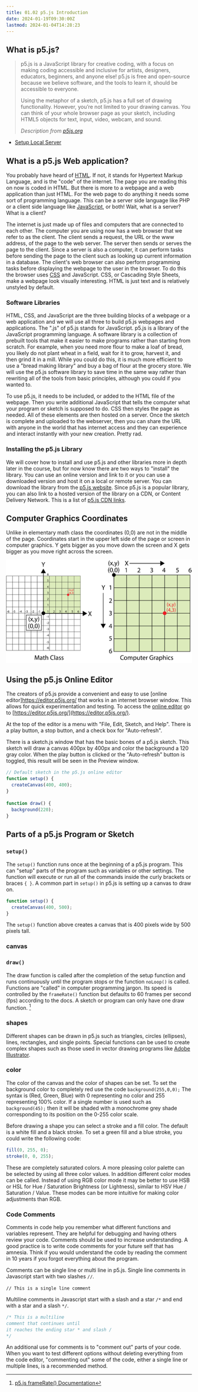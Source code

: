 ```yaml
---
title: 01.02 p5.js Introduction
date: 2024-01-19T09:30:00Z
lastmod: 2024-01-04T14:28:23
---
```


## What is p5.js?

> p5.js is a JavaScript library for creative coding, with a focus on making coding accessible and inclusive for artists, designers, educators, beginners, and anyone else! p5.js is free and open-source because we believe software, and the tools to learn it, should be accessible to everyone.
>
> Using the metaphor of a sketch, p5.js has a full set of drawing functionality. However, you’re not limited to your drawing canvas. You can think of your whole browser page as your sketch, including HTML5 objects for text, input, video, webcam, and sound.
>
> _Description from [p5js.org](https://p5js.org/)_

- [Setup Local Server](https://github.com/processing/p5.js/wiki/Local-server)

## What is a p5.js Web application?

You probably have heard of [HTML](../../../../coding/html.md). If not, it stands for Hypertext Markup Language, and is the "code" of the internet. The page you are reading this on now is coded in HTML. But there is more to a webpage and a web application than just HTML. For the web page to do anything it needs some sort of programming language. This can be a server side language like PHP or a client side language like [JavaScript](../../../../coding/javascript.md), or both! Wait, what is a server? What is a client?

The internet is just made up of files and computers that are connected to each other. The computer you are using now has a web browser that we refer to as the client. The client sends a request, the URL or the www address, of the page to the web server. The server then sends or serves the page to the client. Since a server is also a computer, it can perform tasks before sending the page to the client such as looking up current information in a database. The client's web browser can also perform programming tasks before displaying the webpage to the user in the browser. To do this the browser uses [CSS](../../../../coding/css.md) and JavaScript. CSS, or Cascading Style Sheets, make a webpage look visually interesting. HTML is just text and is relatively unstyled by default.

### Software Libraries

HTML, CSS, and JavaScript are the three building blocks of a webpage or a web application and we will use all three to build p5.js webpages and applications. The ".js" of p5.js stands for JavaScript. p5.js is a library of the JavaScript programming language. A software library is a collection of prebuilt tools that make it easier to make programs rather than starting from scratch. For example, when you need more flour to make a loaf of bread, you likely do not plant wheat in a field, wait for it to grow, harvest it, and then grind it in a mill. While you could do this, it is much more efficient to use a "bread making library" and buy a bag of flour at the grocery store. We will use the p5.js software library to save time in the same way rather than rewriting all of the tools from basic principles, although you could if you wanted to.

To use p5.js, it needs to be included, or added to the HTML file of the webpage. Then you write additional JavaScript that tells the computer what your program or sketch is supposed to do. CSS then styles the page as needed. All of these elements are then hosted on a server. Once the sketch is complete and uploaded to the webserver, then you can share the URL with anyone in the world that has internet access and they can experience and interact instantly with your new creation. Pretty rad.

### Installing the p5.js Library

We will cover how to install and use p5.js and other libraries more in depth later in the course, but for now know there are two ways to "install" the library. You can use an online version and link to it or you can use a downloaded version and host it on a local or remote server. You can download the library from the [p5.js website](https://p5js.org/download/). Since p5.js is a popular library, you can also link to a hosted version of the library on a CDN, or Content Delivery Network. This is a list of [p5.js CDN links](https://cdnjs.com/libraries/p5.js).

## Computer Graphics Coordinates

Unlike in elementary math class the coordinates (0,0) are not in the middle of the page. Coordinates start in the upper left side of the page or screen in computer graphics. Y gets bigger as you move down the screen and X gets bigger as you move right across the screen.

[![Computer Graphics Coordinate System vs Math Class Graph Coordinates](./20240103-computer-graphics-coordinates.png)](./20240103-computer-graphics-coordinates.png)

## Using the p5.js Online Editor

The creators of p5.js provide a convenient and easy to use [online editor]https://editor.p5js.org/ that works in an internet browser window. This allows for quick experimentation and testing. To access the [online editor](https://editor.p5js.org/) go to [https://editor.p5js.org/](https://editor.p5js.org/).

At the top of the editor is a menu with "File, Edit, Sketch, and Help". There is a play button, a stop button, and a check box for "Auto-refresh".

There is a sketch.js window that has the basic bones of a p5.js sketch. This sketch will draw a canvas 400px by 400px and color the background a 120 gray color. When the play button is clicked or the "Auto-refresh" button is toggled, this result will be seen in the Preview window.

```javascript
// Default sketch in the p5.js online editor
function setup() {
  createCanvas(400, 400);
}

function draw() {
  background(220);
}
```

## Parts of a p5.js Program or Sketch

### `setup()`

The `setup()` function runs once at the beginning of a p5.js program. This can "setup" parts of the program such as variables or other settings. The function will execute or run all of the commands inside the curly brackets or braces `{ }`. A common part in `setup()` in p5.js is setting up a canvas to draw on.

```javascript
function setup() {
  createCanvas(400, 500);
}
```

The `setup()` function above creates a canvas that is 400 pixels wide by 500 pixels tall.

### canvas

### `draw()`

The draw function is called after the completion of the setup function and runs continuously until the program stops or the function `noLoop()` is called. Functions are "called" in computer programming jargon. Its speed is controlled by the `frameRate()` function but defaults to 60 frames per second (fps) according to the docs. A sketch or program can only have one draw function. [^2]

### shapes

Different shapes can be drawn in p5.js such as triangles, circles (ellipses), lines, rectangles, and single points. Special functions can be used to create complex shapes such as those used in vector drawing programs like [Adobe Illustrator](../../../../software/adobe-illustrator/illustrator.md).

### color

The color of the canvas and the color of shapes can be set. To set the background color to completely red use the code `background(255,0,0);` The syntax is (Red, Green, Blue) with 0 representing no color and 255 representing 100% color. If a single number is used such as `background(45);` then it will be shaded with a monochrome grey shade corresponding to its position on the 0-255 color scale.

Before drawing a shape you can select a stroke and a fill color. The default is a white fill and a black stroke.
To set a green fill and a blue stroke, you could write the following code:

```javascript
fill(0, 255, 0);
stroke(0, 0, 255);
```

These are completely saturated colors. A more pleasing color palette can be selected by using all three color values. In addition different color modes can be called. Instead of using RGB color mode it may be better to use HSB or HSL for Hue / Saturation Brightness (or Lightness), similar to HSV Hue / Saturation / Value. These modes can be more intuitive for making color adjustments than RGB.

### Code Comments

Comments in code help you remember what different functions and variables represent. They are helpful for debugging and having others review your code. Comments should be used to increase understanding. A good practice is to write code comments for your future self that has amnesia. Think if you would understand the code by reading the comment in 10 years if you forgot everything about the program.

Comments can be single line or multi line in p5.js. Single line comments in Javascript start with two slashes `//`.

`// This is a single line comment`

Multiline comments in Javascript start with a slash and a star `/*` and end with a star and a slash `*/`.

```javascript
/* This is a multiline
comment that continues until
it reaches the ending star * and slash / 
*/
```

An additional use for comments is to "comment out" parts of your code. When you want to test different options without deleting everything from the code editor, "commenting out" some of the code, either a single line or multiple lines, is a recommended method.

[^2]: [p5.js frameRate() Documentation](https://p5js.org/reference/#/p5/frameRate)
